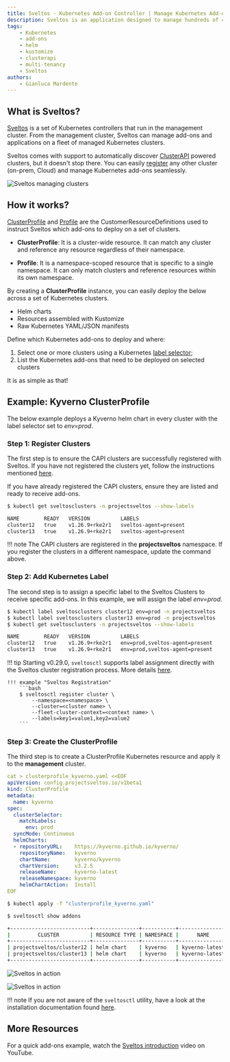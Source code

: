 ```yaml
---
title: Sveltos - Kubernetes Add-on Controller | Manage Kubernetes Add-ons with Ease
description: Sveltos is an application designed to manage hundreds of clusters by providing declarative APIs to deploy Kubernetes add-ons across multiple clusters.
tags:
    - Kubernetes
    - add-ons
    - helm
    - kustomize
    - clusterapi
    - multi-tenancy
    - Sveltos
authors:
    - Gianluca Mardente
---
```


## What is Sveltos?

[Sveltos](https://github.com/projectsveltos "Manage Kubernetes add-ons") is a set of Kubernetes controllers that run in the management cluster. From the management cluster, Sveltos can manage add-ons and applications on a fleet of managed Kubernetes clusters.

Sveltos comes with support to automatically discover [ClusterAPI](https://github.com/kubernetes-sigs/cluster-api) powered clusters, but it doesn't stop there. You can easily [register](../register/register-cluster.md) any other cluster (on-prem, Cloud) and manage Kubernetes add-ons seamlessly.

![Sveltos managing clusters](../assets/multi-clusters.png)

## How it works?

[ClusterProfile](https://github.com/projectsveltos/sveltos-manager/blob/main/api/v1beta1/clusterprofile_types.go "ClusterProfile to manage Kubernetes add-ons") and [Profile](https://github.com/projectsveltos/sveltos-manager/blob/main/api/v1beta1/profile_types.go "Profile to manage Kubernetes add-ons") are the CustomerResourceDefinitions used to instruct Sveltos which add-ons to deploy on a set of clusters.

- __ClusterProfile__: It is a cluster-wide resource. It can match any cluster and reference any resource regardless of their namespace.

- __Profile__: It is a namespace-scoped resource that is specific to a single namespace. It can only match clusters and reference resources within its own namespace.

By creating a **ClusterProfile** instance, you can easily deploy the below across a set of Kubernetes clusters.

- Helm charts
- Resources assembled with Kustomize
- Raw Kubernetes YAML/JSON manifests


Define which Kubernetes add-ons to deploy and where:

1. Select one or more clusters using a Kubernetes [label selector](https://kubernetes.io/docs/concepts/overview/working-with-objects/labels/#label-selectors "Kubernetes label selector");
2. List the Kubernetes add-ons that need to be deployed on selected clusters

It is as simple as that!

## Example: Kyverno ClusterProfile

The below example deploys a Kyverno helm chart in every cluster with the label selector set to *env=prod*.

### Step 1: Register Clusters
The first step is to ensure the CAPI clusters are successfully registered with Sveltos. If you have not registered the clusters yet, follow the instructions mentioned [here](../register/register-cluster.md).

If you have already registered the CAPI clusters, ensure they are listed and ready to receive add-ons.

```bash
$ kubectl get sveltosclusters -n projectsveltos --show-labels

NAME        READY   VERSION          LABELS
cluster12   true    v1.26.9+rke2r1   sveltos-agent=present
cluster13   true    v1.26.9+rke2r1   sveltos-agent=present
```

!!! note
    The CAPI clusters are registered in the **projectsveltos** namespace. If you register the clusters in a different namespace, update the command above.

### Step 2: Add Kubernetes Label
The second step is to assign a specific label to the Sveltos Clusters to receive specific add-ons. In this example, we will assign the label *env=prod*.

```bash
$ kubectl label sveltosclusters cluster12 env=prod -n projectsveltos
$ kubectl label sveltosclusters cluster13 env=prod -n projectsveltos
$ kubectl get sveltosclusters -n projectsveltos --show-labels

NAME        READY   VERSION          LABELS
cluster12   true    v1.26.9+rke2r1   env=prod,sveltos-agent=present
cluster13   true    v1.26.9+rke2r1   env=prod,sveltos-agent=present
```

!!! tip
    Starting v0.29.0, `sveltosctl` supports label assignment directly with the Sveltos cluster registration process. More details [here](../register/register-cluster.md).

    !!! example "Sveltos Registration"
        ```bash
        $ sveltosctl register cluster \
            --namespace=<namespace> \
            --cluster=<cluster name> \
            --fleet-cluster-context=<context name> \
            --labels=key1=value1,key2=value2 
        ```

### Step 3: Create the ClusterProfile

The third step is to create a ClusterProfile Kubernetes resource and apply it to the **management** cluster.

```yaml
cat > clusterprofile_kyverno.yaml <<EOF
apiVersion: config.projectsveltos.io/v1beta1
kind: ClusterProfile
metadata:
  name: kyverno
spec:
  clusterSelector:
    matchLabels:
      env: prod
  syncMode: Continuous
  helmCharts:
  - repositoryURL:    https://kyverno.github.io/kyverno/
    repositoryName:   kyverno
    chartName:        kyverno/kyverno
    chartVersion:     v3.2.5
    releaseName:      kyverno-latest
    releaseNamespace: kyverno
    helmChartAction:  Install
EOF
```

```bash
$ kubectl apply -f "clusterprofile_kyverno.yaml"

$ sveltosctl show addons

+--------------------------+---------------+-----------+----------------+---------+-------------------------------+------------------+
|         CLUSTER          | RESOURCE TYPE | NAMESPACE |      NAME      | VERSION |             TIME              | CLUSTER PROFILES |
+--------------------------+---------------+-----------+----------------+---------+-------------------------------+------------------+
| projectsveltos/cluster12 | helm chart    | kyverno   | kyverno-latest | 3.2.5   | 2023-12-16 00:14:17 -0800 PST | kyverno          |
| projectsveltos/cluster13 | helm chart    | kyverno   | kyverno-latest | 3.2.5   | 2023-12-16 00:14:17 -0800 PST | kyverno          |
+--------------------------+---------------+-----------+----------------+---------+-------------------------------+------------------+
```

![Sveltos in action](../assets/addons.png)

![Sveltos in action](../assets/addons_deployment.gif)

!!! note
    If you are not aware of the `sveltosctl` utility, have a look at the installation documentation found [here](../getting_started/sveltosctl/sveltosctl.md).

## More Resources

For a quick add-ons example, watch the [Sveltos introduction](https://www.youtube.com/watch?v=Ai5Mr9haWKM "Sveltos introduction: Kubernetes add-ons management") video on YouTube.
